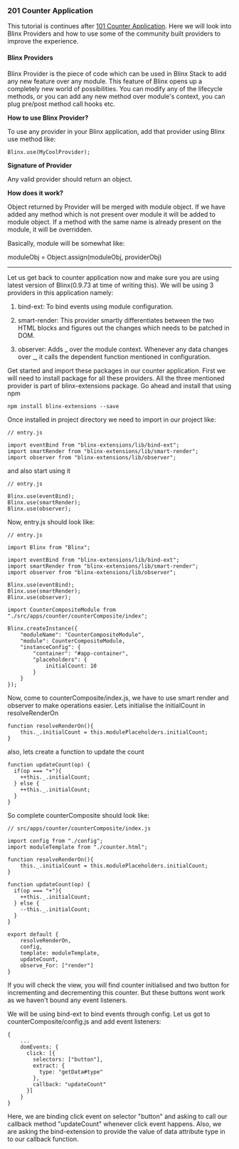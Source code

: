 ### 201 Counter Application

This tutorial is continues after [101 Counter Application](//hands-on-counter-application.md). Here we will look into Blinx Providers and how to use some of the community built providers to improve the experience.

#### Blinx Providers

Blinx Provider is the piece of code which can be used in Blinx Stack to add any new feature over any module. This feature of Blinx opens up a completely new world of possibilities. You can modify any of the lifecycle methods, or you can add any new method over module's context, you can plug pre/post method call hooks etc.

**How to use Blinx Provider?**

To use any provider in your Blinx application,  add that provider using Blinx use method like:

```
Blinx.use(MyCoolProvider);
```

**Signature of Provider**

Any valid provider should return an object.

**How does it work?**

Object returned by Provider will be merged with module object. If we have added any method which is not present over module it will be added to module object. If a method with the same name is already present on the module, it will be overridden.

Basically, module will be somewhat like:

moduleObj = Object.assign\(moduleObj, providerObj\)

---

Let us get back to counter application now and make sure you are using latest version of Blinx\(0.9.73 at time of writing this\). We will be using 3 providers in this application namely:

1. bind-ext: To bind events using module configuration.

2. smart-render: This provider smartly differentiates between the two HTML blocks and figures out the changes which needs to be patched in DOM.

3. observer: Adds \_ over the module context. Whenever any data changes over \_, it calls the dependent function mentioned in configuration.

Get started and import these packages in our counter application. First we will need to install package for all these providers. All the three mentioned provider is part of blinx-extensions package. Go ahead and install that using npm

```
npm install blinx-extensions --save
```

Once installed in project directory we need to import in our project like:

```
// entry.js

import eventBind from "blinx-extensions/lib/bind-ext";
import smartRender from "blinx-extensions/lib/smart-render";
import observer from "blinx-extensions/lib/observer";
```

and also start using it

```
// entry.js

Blinx.use(eventBind);
Blinx.use(smartRender);
Blinx.use(observer);
```

Now, entry.js should look like:

```
// entry.js

import Blinx from "Blinx";

import eventBind from "blinx-extensions/lib/bind-ext";
import smartRender from "blinx-extensions/lib/smart-render";
import observer from "blinx-extensions/lib/observer";

Blinx.use(eventBind);
Blinx.use(smartRender);
Blinx.use(observer);

import CounterCompositeModule from "./src/apps/counter/counterComposite/index";

Blinx.createInstance({
    "moduleName": "CounterCompositeModule",
    "module": CounterCompositeModule,
    "instanceConfig": {
        "container": "#app-container",
        "placeholders": {
            initialCount: 10
        }
    }
});
```

Now, come to counterComposite/index.js, we have to use smart render and observer to make operations easier. Lets initialise the initialCount in resolveRenderOn

```
function resolveRenderOn(){
    this._.initialCount = this.modulePlaceholders.initialCount;
} 
```

also, lets create a function to update the count

```
function updateCount(op) {
  if(op === "+"){
    ++this._.initialCount;
  } else {
    ++this._.initialCount;
  }
}
```

So complete counterComposite should look like:

```
// src/apps/counter/counterComposite/index.js

import config from "./config";
import moduleTemplate from "./counter.html";

function resolveRenderOn(){
    this._.initialCount = this.modulePlaceholders.initialCount;
}

function updateCount(op) {
  if(op === "+"){
    ++this._.initialCount;
  } else {
    --this._.initialCount;
  }
}

export default {
    resolveRenderOn,
    config,
    template: moduleTemplate,
    updateCount,
    observe_For: ["render"]
}
```

If you will check the view, you will find counter initialised and two button for incrementing and decrementing this counter. But these buttons wont work as we haven't bound any event listeners.

We will be using bind-ext to bind events through config. Let us got to counterComposite/config.js and add event listeners:

```
{
    ...
    domEvents: {
      click: [{
        selectors: ["button"],
        extract: {
          type: "getData#type"
        },
        callback: "updateCount"
      }]
    }
}
```

Here, we are binding click event on selector "button" and asking to call our callback method "updateCount" whenever click event happens. Also, we are asking the bind-extension to provide the value of data attribute type in to our callback function.





